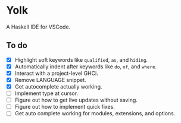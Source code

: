 # Yolk

A Haskell IDE for VSCode.

## To do

- [x] Highlight soft keywords like `qualified`, `as`, and `hiding`.
- [x] Automatically indent after keywords like `do`, `of`, and `where`.
- [x] Interact with a project-level GHCi.
- [x] Remove LANGUAGE snippet.
- [x] Get autocomplete actually working.
- [ ] Implement type at cursor.
- [ ] Figure out how to get live updates without saving.
- [ ] Figure out how to implement quick fixes.
- [ ] Get auto complete working for modules, extensions, and options.
